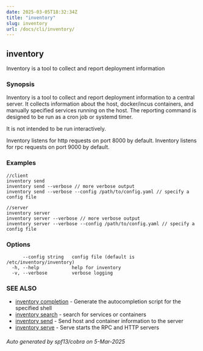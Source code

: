 ```yaml
---
date: 2025-03-05T18:32:34Z
title: "inventory"
slug: inventory
url: /docs/cli/inventory/
---
```

## inventory

Inventory is a tool to collect and report deployment information

### Synopsis

Inventory is a tool to collect and report deployment information
to a central server. It collects information about the host,
docker/incus containers, and manually specified services running on the host.
The reporting command is designed to be run as a cron job or systemd timer.

It is not intended to be run interactively.



Inventory listens for http requests on port 8000 by default.
Inventory listens for rpc requests on port 9000 by default.
  

### Examples

```
//client
inventory send
inventory send --verbose // more verbose output
inventory send --verbose --config /path/to/config.yaml // specify a config file

//server
inventory server
inventory server --verbose // more verbose output
inventory server --verbose --config /path/to/config.yaml // specify a config file
```

### Options

```
      --config string   config file (default is /etc/inventory/inventory)
  -h, --help            help for inventory
  -v, --verbose         verbose logging
```

### SEE ALSO

* [inventory completion](/docs/cli/inventory_completion/)	 - Generate the autocompletion script for the specified shell
* [inventory search](/docs/cli/inventory_search/)	 - search for services or containers
* [inventory send](/docs/cli/inventory_send/)	 - Send host and container information to the server
* [inventory serve](/docs/cli/inventory_serve/)	 - Serve starts the RPC and HTTP servers

###### Auto generated by spf13/cobra on 5-Mar-2025
